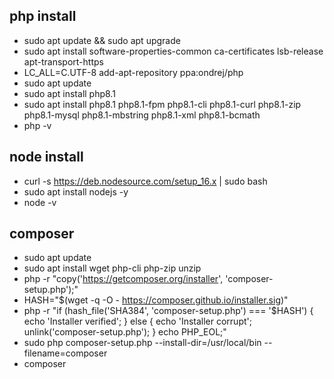 ## php install

* sudo apt update && sudo apt upgrade 
* sudo apt install software-properties-common ca-certificates lsb-release apt-transport-https 
* LC_ALL=C.UTF-8 add-apt-repository ppa:ondrej/php 
* sudo apt update
* sudo apt install php8.1 
* sudo apt install php8.1 php8.1-fpm php8.1-cli php8.1-curl php8.1-zip php8.1-mysql php8.1-mbstring php8.1-xml php8.1-bcmath
* php -v 

## node install

* curl -s https://deb.nodesource.com/setup_16.x | sudo bash
* sudo apt install nodejs -y
* node -v

## composer 
* sudo apt update
* sudo apt install wget php-cli php-zip unzip
* php -r "copy('https://getcomposer.org/installer', 'composer-setup.php');"
* HASH="$(wget -q -O - https://composer.github.io/installer.sig)"
* php -r "if (hash_file('SHA384', 'composer-setup.php') === '$HASH') { echo 'Installer verified'; } else { echo 'Installer corrupt'; unlink('composer-setup.php'); } echo PHP_EOL;"
* sudo php composer-setup.php --install-dir=/usr/local/bin --filename=composer
* composer
